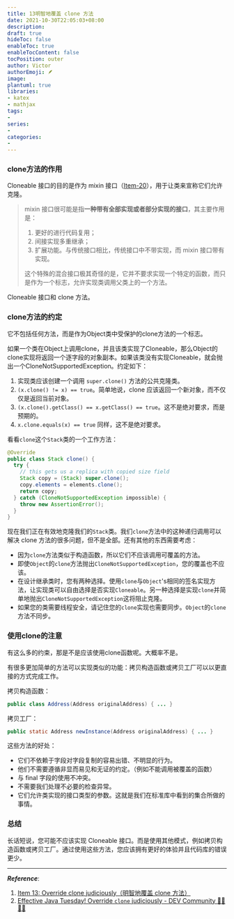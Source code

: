 ```yaml
---
title: 13明智地覆盖 clone 方法
date: 2021-10-30T22:05:03+08:00
description:
draft: true
hideToc: false
enableToc: true
enableTocContent: false
tocPosition: outer
author: Victor
authorEmoji: 🪶
image:
plantuml: true
libraries:
- katex
- mathjax
tags:
-
series:
-
categories:
-
---
```


<!--第三章：对象的通用方法-->

### clone方法的作用

Cloneable 接口的目的是作为 mixin 接口（[Item-20](https://github.com/clxering/Effective-Java-3rd-edition-Chinese-English-bilingual/blob/dev/Chapter-4/Chapter-4-Item-20-Prefer-interfaces-to-abstract-classes.md)），用于让类来宣称它们允许克隆。

> mixin 接口很可能是指**一种带有全部实现或者部分实现的接口**，其主要作用是：
>
> 1. 更好的进行代码复用；
> 2. 间接实现多重继承；
> 3. 扩展功能。与传统接口相比，传统接口中不带实现，而 mixin 接口带有实现。
>
> 这个特殊的混合接口极其奇怪的是，它并不要求实现一个特定的函数，而只是作为一个标志，允许实现类调用父类上的一个方法。

Cloneable 接口和 clone 方法。



### clone方法的约定

它不包括任何方法，而是作为Object类中受保护的clone方法的一个标志。

如果一个类在Object上调用clone，并且该类实现了Cloneable，那么Object的clone实现将返回一个逐字段的对象副本。如果该类没有实现Cloneable，就会抛出一个CloneNotSupportedException。约定如下：

1. 实现类应该创建一个调用 `super.clone()` 方法的公共克隆类。
2. `(x.clone() != x) == true`。简单地说，clone 应该返回一个新对象，而不仅仅是返回当前对象。
3. `(x.clone().getClass() == x.getClass() == true`。这不是绝对要求，而是预期的。
4. `x.clone.equals(x) == true` 同样，这不是绝对要求。

看看`clone`这个`Stack`类的一个工作方法：

```java
@Override
public class Stack clone() {
  try {
    // this gets us a replica with copied size field
    Stack copy = (Stack) super.clone();
    copy.elements = elements.clone();
    return copy;
  } catch (CloneNotSupportedException impossible) {
    throw new AssertionError();
  }
}
```

现在我们正在有效地克隆我们的`Stack`类。我们`clone`方法中的这种递归调用可以解决 clone 方法的很多问题，但不是全部。还有其他的东西需要考虑：

- 因为`clone`方法类似于构造函数，所以它们不应该调用可覆盖的方法。
- 即使`Object`的`clone`方法抛出`CloneNotSupportedException`，您的覆盖也不应该。
- 在设计继承类时，您有两种选择。使用`clone`与`Object`'s相同的签名实现方法，让实现类可以自由选择是否实现`Cloneable`。另一种选择是实现`clone`并简单地抛出`CloneNotSupportedException`这将阻止克隆。
- 如果您的类需要线程安全，请记住您的`clone`实现也需要同步。`Object`的`clone`方法不同步。

### 使用clone的注意

有这么多的约束，那是不是应该使用clone函数呢。大概率不是。

有很多更加简单的方法可以实现类似的功能：拷贝构造函数或拷贝工厂可以以更直接的方式完成工作。

拷贝构造函数：

```java
public class Address(Address originalAddress) { ... }
```

拷贝工厂：

```java
public static Address newInstance(Address originalAddress) { ... }
```

这些方法的好处：

- 它们不依赖于字段对字段复制的容易出错、不明显的行为。
- 他们不需要遵循非显而易见和无证的约定。（例如不能调用被覆盖的函数）
- 与 final 字段的使用不冲突。
- 不需要我们处理不必要的检查异常。
- 它们允许类实现的接口类型的参数。这就是我们在标准库中看到的集合所做的事情。



### 总结

长话短说，您可能不应该实现 Cloneable 接口。而是使用其他模式，例如拷贝构造函数或拷贝工厂。通过使用这些方法，您应该拥有更好的体验并且代码库的错误更少。



---

***Reference***:

1. [Item 13: Override clone judiciously（明智地覆盖 clone 方法）](https://github.com/clxering/Effective-Java-3rd-edition-Chinese-English-bilingual/blob/dev/Chapter-3/Chapter-3-Item-13-Override-clone-judiciously.md)
2. [Effective Java Tuesday! Override `clone` judiciously - DEV Community 👩‍💻👨‍💻](https://dev.to/kylec32/effective-java-tuesday-override-clone-judiciously-4fg)
